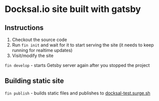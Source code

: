 # Docksal.io site built with gatsby 

## Instructions

1. Checkout the source code
2. Run `fin init` and wait for it to start serving the site (it needs to keep running for realtime updates)
3. Visit/modify the site

`fin develop` - starts Getsby server again after you stopped the project

## Building static site

`fin publish` - builds static files and publishes to [docksal-test.surge.sh](http://docksal-test.surge.sh)
